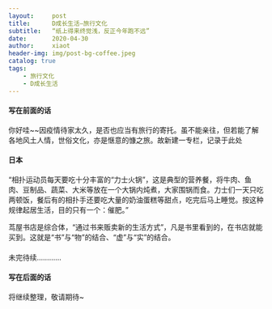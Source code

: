 ```yaml
---
layout:     post
title:      D成长生活—旅行文化
subtitle:   “纸上得来终觉浅，反正今年跑不远”
date:       2020-04-30
author:     xiaot
header-img: img/post-bg-coffee.jpeg
catalog: true
tags:
    - 旅行文化
    - D成长生活
---
```

#### 写在前面的话

你好哇~~因疫情待家太久，是否也应当有旅行的寄托。虽不能亲往，但若能了解各地风土人情，世俗文化，亦是惬意的慷之旅。故新建一专栏，记录于此处


#### 日本

“相扑运动员每天要吃十分丰富的“力士火锅”，这是典型的营养餐，将牛肉、鱼肉、豆制品、蔬菜、大米等放在一个大锅内炖煮，大家围锅而食。力士们一天只吃两顿饭，餐后有的相扑手还要吃大量的奶油蛋糕等甜点，吃完后马上睡觉。按这种规律起居生活，目的只有一个：催肥。”

茑屋书店是综合体，“通过书来贩卖新的生活方式”，凡是书里看到的，在书店就能买到。这就是“书”与“物”的结合、“虚”与“实”的结合。

#### 




未完待续…………


#### 写在后面的话

将继续整理，敬请期待~